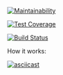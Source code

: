 [![Maintainability](https://api.codeclimate.com/v1/badges/a99a88d28ad37a79dbf6/maintainability)](https://codeclimate.com/github/codeclimate/codeclimate/maintainability)

[![Test Coverage](https://api.codeclimate.com/v1/badges/a99a88d28ad37a79dbf6/test_coverage)](https://codeclimate.com/github/codeclimate/codeclimate/test_coverage)

[![Build Status](https://travis-ci.org/MaximRoganov/frontend-project-lvl1.svg?branch=master)](https://travis-ci.org/MaximRoganov/frontend-project-lvl1)

How it works:

[![asciicast](https://asciinema.org/a/VMyzN88wEOKRwP9X0llgJ4rZh.svg)](https://asciinema.org/a/VMyzN88wEOKRwP9X0llgJ4rZh)